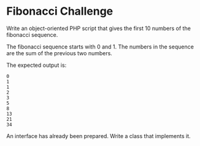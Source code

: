 # Fibonacci Challenge

Write an object-oriented PHP script that gives the first 10 numbers of the fibonacci sequence.

The fibonacci sequence starts with 0 and 1. The numbers in the sequence are the sum of the previous two numbers.

The expected output is:
```
0
1
1
2
3
5
8
13
21
34
```

An interface has already been prepared. Write a class that implements it.